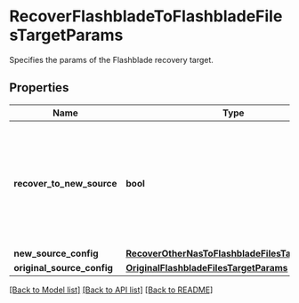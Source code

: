 # RecoverFlashbladeToFlashbladeFilesTargetParams

Specifies the params of the Flashblade recovery target.

## Properties
Name | Type | Description | Notes
------------ | ------------- | ------------- | -------------
**recover_to_new_source** | **bool** | Specifies the parameter whether the recovery should be performed to a new or the original Flashblade target. | 
**new_source_config** | [**RecoverOtherNasToFlashbladeFilesTargetParams**](RecoverOtherNasToFlashbladeFilesTargetParams.md) |  | [optional] 
**original_source_config** | [**OriginalFlashbladeFilesTargetParams**](OriginalFlashbladeFilesTargetParams.md) |  | [optional] 

[[Back to Model list]](../README.md#documentation-for-models) [[Back to API list]](../README.md#documentation-for-api-endpoints) [[Back to README]](../README.md)


